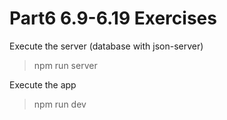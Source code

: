# Part6 6.9-6.19 Exercises

Execute the server (database with json-server)
> npm run server

Execute the app
> npm run dev